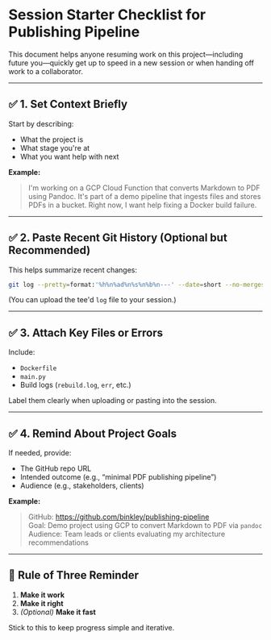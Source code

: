 # Session Starter Checklist for Publishing Pipeline

This document helps anyone resuming work on this project—including future
you—quickly get up to speed in a new session or when handing off work to a
collaborator.

---

## ✅ 1. Set Context Briefly

Start by describing:
- What the project is
- What stage you're at
- What you want help with next

**Example:**
> I'm working on a GCP Cloud Function that converts Markdown to PDF using
> Pandoc.
> It's part of a demo pipeline that ingests files and stores PDFs in a bucket.
> Right now, I want help fixing a Docker build failure.

---

## ✅ 2. Paste Recent Git History (Optional but Recommended)

This helps summarize recent changes:

```bash
git log --pretty=format:'%h%n%ad%n%s%n%b%n---' --date=short --no-merges | tee log
```

(You can upload the tee'd `log` file to your session.)

---

## ✅ 3. Attach Key Files or Errors

Include:
- `Dockerfile`
- `main.py`
- Build logs (`rebuild.log`, `err`, etc.)

Label them clearly when uploading or pasting into the session.

---

## ✅ 4. Remind About Project Goals

If needed, provide:
- The GitHub repo URL
- Intended outcome (e.g., “minimal PDF publishing pipeline”)
- Audience (e.g., stakeholders, clients)

**Example:**
> GitHub: https://github.com/binkley/publishing-pipeline  
> Goal: Demo project using GCP to convert Markdown to PDF via `pandoc`  
> Audience: Team leads or clients evaluating my architecture recommendations

---

## 🔁 Rule of Three Reminder

1. **Make it work**
2. **Make it right**
3. *(Optional)* **Make it fast**

Stick to this to keep progress simple and iterative.
